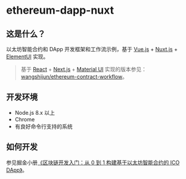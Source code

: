 # ethereum-dapp-nuxt

## 这是什么？

以太坊智能合约和 DApp 开发框架和工作流示例，基于 [Vue.js](https://vuejs.org/) + [Nuxt.js](https://nuxtjs.org/) + [ElementUI](http://element-cn.eleme.io/#/zh-CN) 实现。

> 基于 [React](http://reactjs.org/) + [Next.js](https://nextjs.org/) + [Material UI](https://material-ui.com/) 实现的版本参见：[wangshijun/ethereum-contract-workflow](https://github.com/wangshijun/ethereum-contract-workflow)。

## 开发环境

* Node.js 8.x 以上
* Chrome
* 有良好命令行支持的系统

## 如何开发

参见掘金小册[《区块链开发入门：从 0 到 1 构建基于以太坊智能合约的 ICO DApp》](https://juejin.im/book/5addb2eb6fb9a07abd0d4557)。
